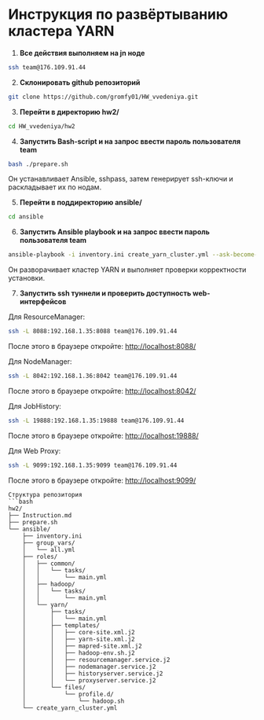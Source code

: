# Инструкция по развёртыванию кластера YARN

1. **Все действия выполняем на jn ноде**
```bash
ssh team@176.109.91.44
```

2. **Склонировать github репозиторий**
```bash
git clone https://github.com/gromfy01/HW_vvedeniya.git
```

3. **Перейти в директорию hw2/**
```bash
cd HW_vvedeniya/hw2
```

4. **Запустить Bash-script и на запрос ввести пароль пользователя team**
```bash
bash ./prepare.sh
```

Он устанавливает Ansible, sshpass, затем генерирует ssh-ключи и раскладывает их по нодам.

5. **Перейти в поддиректорию ansible/**
```bash
cd ansible
```

6. **Запустить Ansible playbook и на запрос ввести пароль пользователя team**
```bash
ansible-playbook -i inventory.ini create_yarn_cluster.yml --ask-become-pass
```

Он разворачивает кластер YARN и выполняет проверки корректности установки.

7. **Запустить ssh туннели и проверить доступность web-интерфейсов**

Для ResourceManager:
```bash
ssh -L 8088:192.168.1.35:8088 team@176.109.91.44
```
После этого в браузере откройте: [http://localhost:8088/](http://localhost:8088/)

Для NodeManager:
```bash
ssh -L 8042:192.168.1.36:8042 team@176.109.91.44
```
После этого в браузере откройте: [http://localhost:8042/](http://localhost:8042/)

Для JobHistory:
```bash
ssh -L 19888:192.168.1.35:19888 team@176.109.91.44
```
После этого в браузере откройте: [http://localhost:19888/](http://localhost:19888/)

Для Web Proxy:
```bash
ssh -L 9099:192.168.1.35:9099 team@176.109.91.44
```
После этого в браузере откройте: [http://localhost:9099/](http://localhost:9099/)
```
Структура репозитория
```bash
hw2/
├── Instruction.md
├── prepare.sh
└── ansible/
    ├── inventory.ini
    ├── group_vars/
    │   └── all.yml
    ├── roles/
    │   ├── common/
    │   │   └── tasks/
    │   │       └── main.yml
    │   ├── hadoop/
    │   │   └── tasks/
    │   │       └── main.yml
    │   └── yarn/
    │       ├── tasks/
    │       │   └── main.yml
    │       ├── templates/
    │       │   ├── core-site.xml.j2
    │       │   ├── yarn-site.xml.j2
    │       │   ├── mapred-site.xml.j2
    │       │   ├── hadoop-env.sh.j2
    │       │   ├── resourcemanager.service.j2
    │       │   ├── nodemanager.service.j2
    │       │   ├── historyserver.service.j2
    │       │   └── proxyserver.service.j2
    │       └── files/
    │           └── profile.d/
    │               └── hadoop.sh
    └── create_yarn_cluster.yml
```
